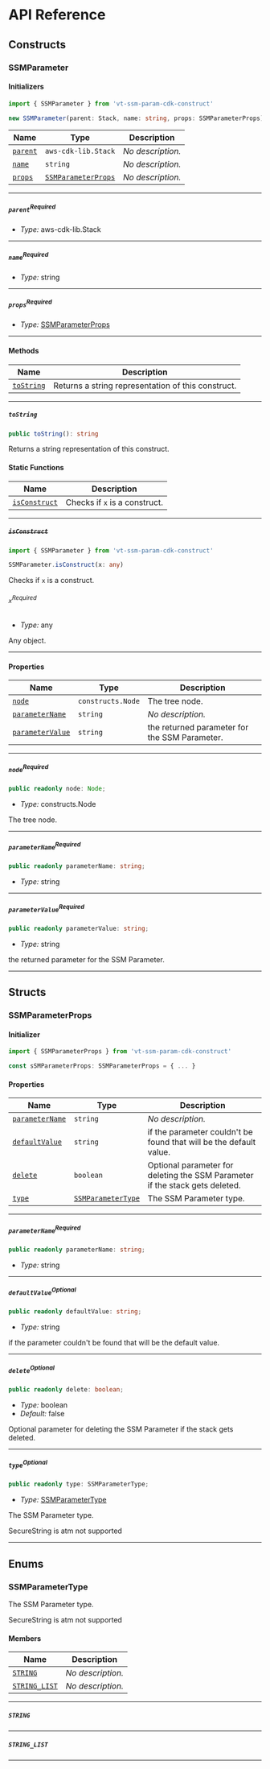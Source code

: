 # API Reference <a name="API Reference" id="api-reference"></a>

## Constructs <a name="Constructs" id="Constructs"></a>

### SSMParameter <a name="SSMParameter" id="vt-ssm-param-cdk-construct.SSMParameter"></a>

#### Initializers <a name="Initializers" id="vt-ssm-param-cdk-construct.SSMParameter.Initializer"></a>

```typescript
import { SSMParameter } from 'vt-ssm-param-cdk-construct'

new SSMParameter(parent: Stack, name: string, props: SSMParameterProps)
```

| **Name** | **Type** | **Description** |
| --- | --- | --- |
| <code><a href="#vt-ssm-param-cdk-construct.SSMParameter.Initializer.parameter.parent">parent</a></code> | <code>aws-cdk-lib.Stack</code> | *No description.* |
| <code><a href="#vt-ssm-param-cdk-construct.SSMParameter.Initializer.parameter.name">name</a></code> | <code>string</code> | *No description.* |
| <code><a href="#vt-ssm-param-cdk-construct.SSMParameter.Initializer.parameter.props">props</a></code> | <code><a href="#vt-ssm-param-cdk-construct.SSMParameterProps">SSMParameterProps</a></code> | *No description.* |

---

##### `parent`<sup>Required</sup> <a name="parent" id="vt-ssm-param-cdk-construct.SSMParameter.Initializer.parameter.parent"></a>

- *Type:* aws-cdk-lib.Stack

---

##### `name`<sup>Required</sup> <a name="name" id="vt-ssm-param-cdk-construct.SSMParameter.Initializer.parameter.name"></a>

- *Type:* string

---

##### `props`<sup>Required</sup> <a name="props" id="vt-ssm-param-cdk-construct.SSMParameter.Initializer.parameter.props"></a>

- *Type:* <a href="#vt-ssm-param-cdk-construct.SSMParameterProps">SSMParameterProps</a>

---

#### Methods <a name="Methods" id="Methods"></a>

| **Name** | **Description** |
| --- | --- |
| <code><a href="#vt-ssm-param-cdk-construct.SSMParameter.toString">toString</a></code> | Returns a string representation of this construct. |

---

##### `toString` <a name="toString" id="vt-ssm-param-cdk-construct.SSMParameter.toString"></a>

```typescript
public toString(): string
```

Returns a string representation of this construct.

#### Static Functions <a name="Static Functions" id="Static Functions"></a>

| **Name** | **Description** |
| --- | --- |
| <code><a href="#vt-ssm-param-cdk-construct.SSMParameter.isConstruct">isConstruct</a></code> | Checks if `x` is a construct. |

---

##### ~~`isConstruct`~~ <a name="isConstruct" id="vt-ssm-param-cdk-construct.SSMParameter.isConstruct"></a>

```typescript
import { SSMParameter } from 'vt-ssm-param-cdk-construct'

SSMParameter.isConstruct(x: any)
```

Checks if `x` is a construct.

###### `x`<sup>Required</sup> <a name="x" id="vt-ssm-param-cdk-construct.SSMParameter.isConstruct.parameter.x"></a>

- *Type:* any

Any object.

---

#### Properties <a name="Properties" id="Properties"></a>

| **Name** | **Type** | **Description** |
| --- | --- | --- |
| <code><a href="#vt-ssm-param-cdk-construct.SSMParameter.property.node">node</a></code> | <code>constructs.Node</code> | The tree node. |
| <code><a href="#vt-ssm-param-cdk-construct.SSMParameter.property.parameterName">parameterName</a></code> | <code>string</code> | *No description.* |
| <code><a href="#vt-ssm-param-cdk-construct.SSMParameter.property.parameterValue">parameterValue</a></code> | <code>string</code> | the returned parameter for the SSM Parameter. |

---

##### `node`<sup>Required</sup> <a name="node" id="vt-ssm-param-cdk-construct.SSMParameter.property.node"></a>

```typescript
public readonly node: Node;
```

- *Type:* constructs.Node

The tree node.

---

##### `parameterName`<sup>Required</sup> <a name="parameterName" id="vt-ssm-param-cdk-construct.SSMParameter.property.parameterName"></a>

```typescript
public readonly parameterName: string;
```

- *Type:* string

---

##### `parameterValue`<sup>Required</sup> <a name="parameterValue" id="vt-ssm-param-cdk-construct.SSMParameter.property.parameterValue"></a>

```typescript
public readonly parameterValue: string;
```

- *Type:* string

the returned parameter for the SSM Parameter.

---


## Structs <a name="Structs" id="Structs"></a>

### SSMParameterProps <a name="SSMParameterProps" id="vt-ssm-param-cdk-construct.SSMParameterProps"></a>

#### Initializer <a name="Initializer" id="vt-ssm-param-cdk-construct.SSMParameterProps.Initializer"></a>

```typescript
import { SSMParameterProps } from 'vt-ssm-param-cdk-construct'

const sSMParameterProps: SSMParameterProps = { ... }
```

#### Properties <a name="Properties" id="Properties"></a>

| **Name** | **Type** | **Description** |
| --- | --- | --- |
| <code><a href="#vt-ssm-param-cdk-construct.SSMParameterProps.property.parameterName">parameterName</a></code> | <code>string</code> | *No description.* |
| <code><a href="#vt-ssm-param-cdk-construct.SSMParameterProps.property.defaultValue">defaultValue</a></code> | <code>string</code> | if the parameter couldn't be found that will be the default value. |
| <code><a href="#vt-ssm-param-cdk-construct.SSMParameterProps.property.delete">delete</a></code> | <code>boolean</code> | Optional parameter for deleting the SSM Parameter if the stack gets deleted. |
| <code><a href="#vt-ssm-param-cdk-construct.SSMParameterProps.property.type">type</a></code> | <code><a href="#vt-ssm-param-cdk-construct.SSMParameterType">SSMParameterType</a></code> | The SSM Parameter type. |

---

##### `parameterName`<sup>Required</sup> <a name="parameterName" id="vt-ssm-param-cdk-construct.SSMParameterProps.property.parameterName"></a>

```typescript
public readonly parameterName: string;
```

- *Type:* string

---

##### `defaultValue`<sup>Optional</sup> <a name="defaultValue" id="vt-ssm-param-cdk-construct.SSMParameterProps.property.defaultValue"></a>

```typescript
public readonly defaultValue: string;
```

- *Type:* string

if the parameter couldn't be found that will be the default value.

---

##### `delete`<sup>Optional</sup> <a name="delete" id="vt-ssm-param-cdk-construct.SSMParameterProps.property.delete"></a>

```typescript
public readonly delete: boolean;
```

- *Type:* boolean
- *Default:* false

Optional parameter for deleting the SSM Parameter if the stack gets deleted.

---

##### `type`<sup>Optional</sup> <a name="type" id="vt-ssm-param-cdk-construct.SSMParameterProps.property.type"></a>

```typescript
public readonly type: SSMParameterType;
```

- *Type:* <a href="#vt-ssm-param-cdk-construct.SSMParameterType">SSMParameterType</a>

The SSM Parameter type.

SecureString is atm not supported

---



## Enums <a name="Enums" id="Enums"></a>

### SSMParameterType <a name="SSMParameterType" id="vt-ssm-param-cdk-construct.SSMParameterType"></a>

The SSM Parameter type.

SecureString is atm not supported

#### Members <a name="Members" id="Members"></a>

| **Name** | **Description** |
| --- | --- |
| <code><a href="#vt-ssm-param-cdk-construct.SSMParameterType.STRING">STRING</a></code> | *No description.* |
| <code><a href="#vt-ssm-param-cdk-construct.SSMParameterType.STRING_LIST">STRING_LIST</a></code> | *No description.* |

---

##### `STRING` <a name="STRING" id="vt-ssm-param-cdk-construct.SSMParameterType.STRING"></a>

---


##### `STRING_LIST` <a name="STRING_LIST" id="vt-ssm-param-cdk-construct.SSMParameterType.STRING_LIST"></a>

---

